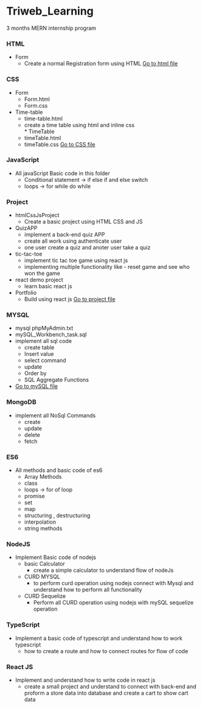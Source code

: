 # Triweb_Learning
3 months MERN internship program 

### HTML
   * Form
        * Create a normal Registration form using HTML
      [Go to html file](https://github.com/manish50kumar/Triweb_Learning/tree/master/HTML/Form)  
### CSS
   * Form
      * Form.html
      * Form.css
   * Time-table
       * time-table.html
       * create a time table using html and inline css        
    * TimeTable
        * timeTable.html
        * timeTable.css
   [Go to CSS file](https://github.com/manish50kumar/Triweb_Learning/tree/master/CSS)     
### JavaScript
   * All javaScript Basic code in this folder
       * Conditional statement -> if else if and else switch
       * loops -> for   while do while         
### Project
   * htmlCssJsProject
      * Create a basic project using HTML CSS and JS
   * QuizAPP
        * implement a back-end quiz APP 
        * create all work using authenticate user
        * one user create a quiz and anoter user take a quiz
   * tic-tac-toe
       * implement tic tac toe game using react js
       * implementing multiple functionality like - reset game and see who won the game 
   * react demo project
        * learn basic react js
   * Portfolio
        * Build using react js 
   [Go to project file](https://github.com/manish50kumar/Triweb_Learning/tree/master/projects)                          
### MYSQL
   * mysql phpMyAdmin.txt
   * mySQL_Workbench_task.sql
   * implement all sql code
       * create table
       * Insert value
       * select command
       * update
       * Order by
       * SQL Aggregate Functions
   * [Go to mySQL file](https://github.com/manish50kumar/Triweb_Learning/tree/master/MySQL) 
### MongoDB
   * implement all NoSql Commands
       * create
       * update
       * delete
       * fetch
### ES6
   * All methods and basic code of es6
       * Array Methods 
       * class
       * loops -> for of loop
       * promise
       * set
       * map
       * structuring , destructuring
       * interpolation
       * string methods
### NodeJS 
   * Implement Basic code of nodejs
       * basic Calculator
           * create a simple calculator to understand flow of nodeJs
       * CURD MYSQL
            * to perform curd operation using nodejs connect with Mysql and understand how to perform all functionality
       * CURD Sequelize 
            * Perform all CURD operation using nodejs with mySQL sequelize operation
### TypeScript 
   * Implement a basic code of typescript and understand how to work typescript 
       * how to create a route and how to connect routes for flow of code   
### React JS
   *  Implement and understand how to write code in react js  
      * create a small project  and understand to connect with back-end and proform a store data into database  and create a cart to show cart data             
               

   
